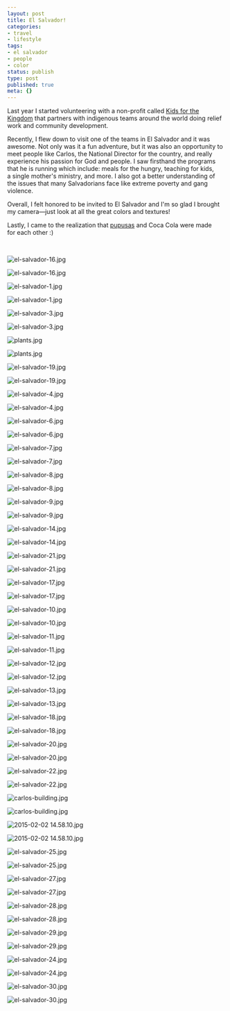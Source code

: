 ```yaml
---
layout: post
title: El Salvador!
categories:
- travel
- lifestyle
tags:
- el salvador
- people
- color
status: publish
type: post
published: true
meta: {}
---
```


Last year I started volunteering with a non-profit called 
[Kids for the Kingdom](http://www.kidsforthekingdom.org) that partners with indigenous teams around the world doing relief work and community development. 

Recently, I flew down to visit one of the teams in El Salvador and it was awesome. Not only was it a fun adventure, but it was also an opportunity to meet people like Carlos, the National Director for the country, and really experience his passion for God and people. I saw firsthand the programs that he is running which include: meals for the hungry, teaching for kids, a single mother's ministry, and more. I also got a better understanding of the issues that many Salvadorians face like extreme poverty and gang violence. 

Overall, I felt honored to be invited to El Salvador and I'm so glad I brought my camera—just look at all the great colors and textures!

Lastly, I came to the realization that 
[pupusas](http://en.wikipedia.org/wiki/Pupusa) and Coca Cola were made for each other :)

 

























  

  



![el-salvador-16.jpg](/squarespace_images/content_v1_50dcc98be4b0c2f49762636c_1424278607219-TSI73J6SUG3VHLB6S2YD_el-salvador-16.jpg_)

![el-salvador-16.jpg](/squarespace_images/content_v1_50dcc98be4b0c2f49762636c_1424278607219-TSI73J6SUG3VHLB6S2YD_el-salvador-16.jpg_)
        

        

        
      
        
          
![el-salvador-1.jpg](/squarespace_images/content_v1_50dcc98be4b0c2f49762636c_1424278590636-93RKZBTJVIWEEYFAQ23J_el-salvador-1.jpg_)

![el-salvador-1.jpg](/squarespace_images/content_v1_50dcc98be4b0c2f49762636c_1424278590636-93RKZBTJVIWEEYFAQ23J_el-salvador-1.jpg_)
        

        

        
      
        
          
![el-salvador-3.jpg](/squarespace_images/content_v1_50dcc98be4b0c2f49762636c_1424278592857-K7K7VC5QWBM0341Q3EGL_el-salvador-3.jpg_)

![el-salvador-3.jpg](/squarespace_images/content_v1_50dcc98be4b0c2f49762636c_1424278592857-K7K7VC5QWBM0341Q3EGL_el-salvador-3.jpg_)
        

        

        
      
        
          
![plants.jpg](/squarespace_images/content_v1_50dcc98be4b0c2f49762636c_1424278628548-RSD36WBFNKVTHGBHK3LN_plants.jpg_)

![plants.jpg](/squarespace_images/content_v1_50dcc98be4b0c2f49762636c_1424278628548-RSD36WBFNKVTHGBHK3LN_plants.jpg_)
        

        

        
      
        
          
![el-salvador-19.jpg](/squarespace_images/content_v1_50dcc98be4b0c2f49762636c_1424278611109-FZGNOHYN9DRXV6TFDGKG_el-salvador-19.jpg_)

![el-salvador-19.jpg](/squarespace_images/content_v1_50dcc98be4b0c2f49762636c_1424278611109-FZGNOHYN9DRXV6TFDGKG_el-salvador-19.jpg_)
        

        

        
      
        
          
![el-salvador-4.jpg](/squarespace_images/content_v1_50dcc98be4b0c2f49762636c_1424278594000-VETY7PY3GTI7QRG7VJCP_el-salvador-4.jpg_)

![el-salvador-4.jpg](/squarespace_images/content_v1_50dcc98be4b0c2f49762636c_1424278594000-VETY7PY3GTI7QRG7VJCP_el-salvador-4.jpg_)
        

        

        
      
        
          
![el-salvador-6.jpg](/squarespace_images/content_v1_50dcc98be4b0c2f49762636c_1424278595687-0ZNF4GSMCJ8P0GK5UHTY_el-salvador-6.jpg_)

![el-salvador-6.jpg](/squarespace_images/content_v1_50dcc98be4b0c2f49762636c_1424278595687-0ZNF4GSMCJ8P0GK5UHTY_el-salvador-6.jpg_)
        

        

        
      
        
          
![el-salvador-7.jpg](/squarespace_images/content_v1_50dcc98be4b0c2f49762636c_1424278597443-L0YJ7ZNFQTRCB4A0RB47_el-salvador-7.jpg_)

![el-salvador-7.jpg](/squarespace_images/content_v1_50dcc98be4b0c2f49762636c_1424278597443-L0YJ7ZNFQTRCB4A0RB47_el-salvador-7.jpg_)
        

        

        
      
        
          
![el-salvador-8.jpg](/squarespace_images/content_v1_50dcc98be4b0c2f49762636c_1424278596566-CKV0LPDANEOLAJFXY694_el-salvador-8.jpg_)

![el-salvador-8.jpg](/squarespace_images/content_v1_50dcc98be4b0c2f49762636c_1424278596566-CKV0LPDANEOLAJFXY694_el-salvador-8.jpg_)
        

        

        
      
        
          
![el-salvador-9.jpg](/squarespace_images/content_v1_50dcc98be4b0c2f49762636c_1424278598429-G84TWQ65B5LUIWW4DIYL_el-salvador-9.jpg_)

![el-salvador-9.jpg](/squarespace_images/content_v1_50dcc98be4b0c2f49762636c_1424278598429-G84TWQ65B5LUIWW4DIYL_el-salvador-9.jpg_)
        

        

        
      
        
          
![el-salvador-14.jpg](/squarespace_images/content_v1_50dcc98be4b0c2f49762636c_1424278603893-QXSTOMF2SBZ7381GMQDM_el-salvador-14.jpg_)

![el-salvador-14.jpg](/squarespace_images/content_v1_50dcc98be4b0c2f49762636c_1424278603893-QXSTOMF2SBZ7381GMQDM_el-salvador-14.jpg_)
        

        

        
      
        
          
![el-salvador-21.jpg](/squarespace_images/content_v1_50dcc98be4b0c2f49762636c_1424278613391-EZ3D7KJ6SJU9K5L0ANHJ_el-salvador-21.jpg_)

![el-salvador-21.jpg](/squarespace_images/content_v1_50dcc98be4b0c2f49762636c_1424278613391-EZ3D7KJ6SJU9K5L0ANHJ_el-salvador-21.jpg_)
        

        

        
      
        
          
![el-salvador-17.jpg](/squarespace_images/content_v1_50dcc98be4b0c2f49762636c_1424278608398-0PWOMKL7H79J96Q94WEE_el-salvador-17.jpg_)

![el-salvador-17.jpg](/squarespace_images/content_v1_50dcc98be4b0c2f49762636c_1424278608398-0PWOMKL7H79J96Q94WEE_el-salvador-17.jpg_)
        

        

        
      
        
          
![el-salvador-10.jpg](/squarespace_images/content_v1_50dcc98be4b0c2f49762636c_1424278599026-CPQU01GHX0LW1NKDHR2U_el-salvador-10.jpg_)

![el-salvador-10.jpg](/squarespace_images/content_v1_50dcc98be4b0c2f49762636c_1424278599026-CPQU01GHX0LW1NKDHR2U_el-salvador-10.jpg_)
        

        

        
      
        
          
![el-salvador-11.jpg](/squarespace_images/content_v1_50dcc98be4b0c2f49762636c_1424278600243-QP2I8HTWKI8CE3LH6BHS_el-salvador-11.jpg_)

![el-salvador-11.jpg](/squarespace_images/content_v1_50dcc98be4b0c2f49762636c_1424278600243-QP2I8HTWKI8CE3LH6BHS_el-salvador-11.jpg_)
        

        

        
      
        
          
![el-salvador-12.jpg](/squarespace_images/content_v1_50dcc98be4b0c2f49762636c_1424278601570-48RZUCN4VC12XLAMUHAA_el-salvador-12.jpg_)

![el-salvador-12.jpg](/squarespace_images/content_v1_50dcc98be4b0c2f49762636c_1424278601570-48RZUCN4VC12XLAMUHAA_el-salvador-12.jpg_)
        

        

        
      
        
          
![el-salvador-13.jpg](/squarespace_images/content_v1_50dcc98be4b0c2f49762636c_1424278602976-GVP8WUD3SCYLRSB8AQNO_el-salvador-13.jpg_)

![el-salvador-13.jpg](/squarespace_images/content_v1_50dcc98be4b0c2f49762636c_1424278602976-GVP8WUD3SCYLRSB8AQNO_el-salvador-13.jpg_)
        

        

        
      
        
          
![el-salvador-18.jpg](/squarespace_images/content_v1_50dcc98be4b0c2f49762636c_1424278609440-18HK3JKZJL4SIXJFQZ31_el-salvador-18.jpg_)

![el-salvador-18.jpg](/squarespace_images/content_v1_50dcc98be4b0c2f49762636c_1424278609440-18HK3JKZJL4SIXJFQZ31_el-salvador-18.jpg_)
        

        

        
      
        
          
![el-salvador-20.jpg](/squarespace_images/content_v1_50dcc98be4b0c2f49762636c_1424278612992-QMH7HXIWJKJBJFALDM24_el-salvador-20.jpg_)

![el-salvador-20.jpg](/squarespace_images/content_v1_50dcc98be4b0c2f49762636c_1424278612992-QMH7HXIWJKJBJFALDM24_el-salvador-20.jpg_)
        

        

        
      
        
          
![el-salvador-22.jpg](/squarespace_images/content_v1_50dcc98be4b0c2f49762636c_1424278615140-DKRAC1P4H7RYN0QULYKA_el-salvador-22.jpg_)

![el-salvador-22.jpg](/squarespace_images/content_v1_50dcc98be4b0c2f49762636c_1424278615140-DKRAC1P4H7RYN0QULYKA_el-salvador-22.jpg_)
        

        

        
      
        
          
![carlos-building.jpg](/squarespace_images/content_v1_50dcc98be4b0c2f49762636c_1424278836056-SKB8NXO0NQWJOIA3ZW11_carlos-building.jpg_)

![carlos-building.jpg](/squarespace_images/content_v1_50dcc98be4b0c2f49762636c_1424278836056-SKB8NXO0NQWJOIA3ZW11_carlos-building.jpg_)
        

        

        
      
        
          
![2015-02-02 14.58.10.jpg](/squarespace_images/content_v1_50dcc98be4b0c2f49762636c_1424307865476-FXK2WZI5N5SPVDYVRN4K_2015-02-02+14.58.10.jpg_)

![2015-02-02 14.58.10.jpg](/squarespace_images/content_v1_50dcc98be4b0c2f49762636c_1424307865476-FXK2WZI5N5SPVDYVRN4K_2015-02-02+14.58.10.jpg_)
        

        

        
      
        
          
![el-salvador-25.jpg](/squarespace_images/content_v1_50dcc98be4b0c2f49762636c_1424278619366-0MMDK4WQ1CCOKL58ONDI_el-salvador-25.jpg_)

![el-salvador-25.jpg](/squarespace_images/content_v1_50dcc98be4b0c2f49762636c_1424278619366-0MMDK4WQ1CCOKL58ONDI_el-salvador-25.jpg_)
        

        

        
      
        
          
![el-salvador-27.jpg](/squarespace_images/content_v1_50dcc98be4b0c2f49762636c_1424278623657-SMVHF2A1TUE1EBU4BZC8_el-salvador-27.jpg_)

![el-salvador-27.jpg](/squarespace_images/content_v1_50dcc98be4b0c2f49762636c_1424278623657-SMVHF2A1TUE1EBU4BZC8_el-salvador-27.jpg_)
        

        

        
      
        
          
![el-salvador-28.jpg](/squarespace_images/content_v1_50dcc98be4b0c2f49762636c_1424278623371-SKVDGF77CDRBTR85RPT4_el-salvador-28.jpg_)

![el-salvador-28.jpg](/squarespace_images/content_v1_50dcc98be4b0c2f49762636c_1424278623371-SKVDGF77CDRBTR85RPT4_el-salvador-28.jpg_)
        

        

        
      
        
          
![el-salvador-29.jpg](/squarespace_images/content_v1_50dcc98be4b0c2f49762636c_1424278626073-DBG5KY44D239CX0DVBJH_el-salvador-29.jpg_)

![el-salvador-29.jpg](/squarespace_images/content_v1_50dcc98be4b0c2f49762636c_1424278626073-DBG5KY44D239CX0DVBJH_el-salvador-29.jpg_)
        

        

        
      
        
          
![el-salvador-24.jpg](/squarespace_images/content_v1_50dcc98be4b0c2f49762636c_1424278617450-4F27X56HA7V2CWJOW6S4_el-salvador-24.jpg_)

![el-salvador-24.jpg](/squarespace_images/content_v1_50dcc98be4b0c2f49762636c_1424278617450-4F27X56HA7V2CWJOW6S4_el-salvador-24.jpg_)
        

        

        
      
        
          
![el-salvador-30.jpg](/squarespace_images/content_v1_50dcc98be4b0c2f49762636c_1424278626758-44XRDY0G323G6XCH9I32_el-salvador-30.jpg_)

![el-salvador-30.jpg](/squarespace_images/content_v1_50dcc98be4b0c2f49762636c_1424278626758-44XRDY0G323G6XCH9I32_el-salvador-30.jpg_)
